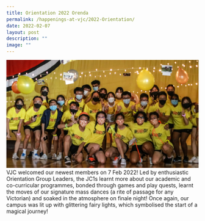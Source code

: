 ```yaml
---
title: Orientation 2022 Orenda
permalink: /happenings-at-vjc/2022-Orientation/
date: 2022-02-07
layout: post
description: ""
image: ""
---
```



![](/images/Happening%20at%20VJC/2022%2003%20JC%20Orientation2.jpg)
VJC welcomed our newest members on 7 Feb 2022! Led by enthusiastic Orientation Group Leaders, the JC1s learnt more about our academic and co-curricular programmes, bonded through games and play quests, learnt the moves of our signature mass dances (a rite of passage for any Victorian) and soaked in the atmosphere on finale night! Once again, our campus was lit up with glittering fairy lights, which symbolised the start of a magical journey!